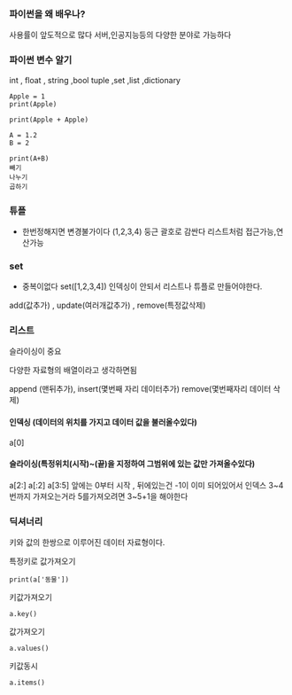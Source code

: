 ### 파이썬을 왜 배우나?
사용률이 앞도적으로 많다
서버,인공지능등의 다양한 분야로 가능하다



### 파이썬 변수 알기 
int , float , string ,bool
tuple ,set ,list ,dictionary


```
Apple = 1
print(Apple)
```

```
print(Apple + Apple)
```

```
A = 1.2
B = 2

print(A+B)
빼기
나누기
곱하기 
```



### 튜플
- 한번정해지면 변경불가이다
(1,2,3,4)
둥근 괄호로 감싼다
리스트처럼 접근가능,연산가능


### set
- 중복이없다
set([1,2,3,4])
인덱싱이 안되서 리스트나 튜플로 만들어야한다.


add(값추가) , update(여러개값추가) , remove(특정값삭제)



### 리스트
슬라이싱이 중요

다양한 자료형의 배열이라고 생각하면됨


append (맨뒤추가), insert(몇번째 자리 데이터추가)
remove(몇번째자리 데이터 삭제)

#### 인덱싱 (데이터의 위치를 가지고 데이터 값을 불러올수있다)
a[0]
#### 슬라이싱(특정위치(시작)~(끝)을 지정하여  그범위에 있는 값만 가져올수있다)
a[2:]
a[:2]
a[3:5]
앞에는 0부터 시작 , 뒤에있는건 -1이 이미 되어있어서 인덱스 3~4번까지 가져오는거라 5를가져오려면 3~5+1을 해야한다




### 딕셔너리
키와 값의 한쌍으로 이루어진 데이터 자료형이다.

특정키로 값가져오기
```
print(a['동물'])
```

키값가져오기 
```
a.key()

```

값가져오기
```
a.values()
```

키값동시
```
a.items()
```

